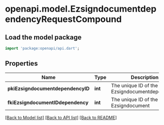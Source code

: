 # openapi.model.EzsigndocumentdependencyRequestCompound

## Load the model package
```dart
import 'package:openapi/api.dart';
```

## Properties
Name | Type | Description | Notes
------------ | ------------- | ------------- | -------------
**pkiEzsigndocumentdependencyID** | **int** | The unique ID of the Ezsigndocumentdependency | [optional] 
**fkiEzsigndocumentIDdependency** | **int** | The unique ID of the Ezsigndocument | 

[[Back to Model list]](../README.md#documentation-for-models) [[Back to API list]](../README.md#documentation-for-api-endpoints) [[Back to README]](../README.md)


